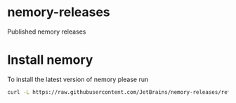 # nemory-releases
Published nemory releases


# Install nemory
To install the latest version of nemory please run
```bash
curl -L https://raw.githubusercontent.com/JetBrains/nemory-releases/refs/heads/main/install.sh | sh
```
